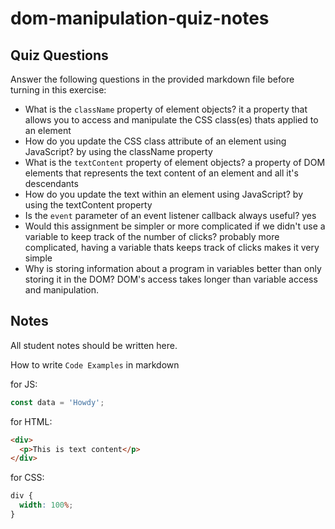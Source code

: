 # dom-manipulation-quiz-notes

## Quiz Questions

Answer the following questions in the provided markdown file before turning in this exercise:

- What is the `className` property of element objects?
  it a property that allows you to access and manipulate the CSS class(es) thats applied to an element
- How do you update the CSS class attribute of an element using JavaScript?
  by using the className property
- What is the `textContent` property of element objects?
  a property of DOM elements that represents the text content of an element and all it's descendants
- How do you update the text within an element using JavaScript?
  by using the textContent property
- Is the `event` parameter of an event listener callback always useful?
  yes
- Would this assignment be simpler or more complicated if we didn't use a variable to keep track of the number of clicks?
  probably more complicated, having a variable thats keeps track of clicks makes it very simple
- Why is storing information about a program in variables better than only storing it in the DOM?
  DOM's access takes longer than variable access and manipulation.

## Notes

All student notes should be written here.

How to write `Code Examples` in markdown

for JS:

```javascript
const data = 'Howdy';
```

for HTML:

```html
<div>
  <p>This is text content</p>
</div>
```

for CSS:

```css
div {
  width: 100%;
}
```
